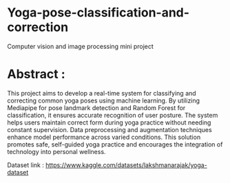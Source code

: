 # Yoga-pose-classification-and-correction
Computer vision and image processing mini project


# Abstract : 

This project aims to develop a real-time system for classifying and correcting common yoga poses using machine learning. By utilizing Mediapipe for pose landmark detection and Random Forest for classification, it ensures accurate recognition of user posture. The system helps users maintain correct form during yoga practice without needing constant supervision. Data preprocessing and augmentation techniques enhance model performance across varied conditions. This solution promotes safe, self-guided yoga practice and encourages the integration of technology into personal wellness.

Dataset link : 
https://www.kaggle.com/datasets/lakshmanarajak/yoga-dataset
